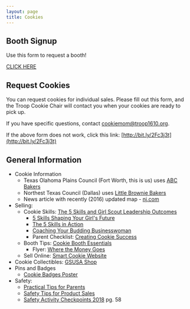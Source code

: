 ```yaml
---
layout: page
title: Cookies
---
```


## Booth Signup

Use this form to request a booth!

[CLICK HERE](https://www.signupgenius.com/go/30e0f48a9aa2ca6f49-booth)

## Request Cookies

You can request cookies for individual sales. Please fill out this form, and the Troop Cookie Chair will contact you when your cookies are ready to pick up.

If you have specific questions, contact [cookiemom@troop1610.org](mailto:cookiemom@troop1610.org).

<div class="cognito">
<script src="https://services.cognitoforms.com/s/5CGgOlOKDkeFvcJcptH6IA"></script>
<script>Cognito.load("forms", { id: "1" });</script>
</div>

If the above form does not work, click this link: [http://bit.ly/2Fc3j3t](http://bit.ly/2Fc3j3t)

## General Information

- Cookie Information
  - Texas Olahoma Plains Council (Fort Worth, this is us) uses [ABC Bakers](https://www.abcbakers.com)
  - Northest Texas Council (Dallas) uses [Little Brownie Bakers](http://www.littlebrowniebakers.com)
  - News article with recently (2016) updated map - [nj.com](https://www.nj.com/entertainment/index.ssf/2016/03/why_new_jersey_is_the_best_place_to_buy_girl_scout.html)
- Selling:
  - Cookie Skills: [The 5 Skills and Girl Scout Leadership Outcomes](https://www.girlscouts.org/program/gs_cookies/pdf/2012_5_skills_and_gs_leadership_outcomes.pdf)
    - [5 Skills Shaping Your Girl's Future](https://www.girlscouts.org/program/gs_cookies/pdf/2012_5_skills_shaping_your_girls_future.pdf)
    - [The 5 Skills in Action](https://www.girlscouts.org/program/gs_cookies/pdf/2012_5_skills_in_action.pdf)
    - [Coaching Your Budding Businesswoman](https://www.girlscouts.org/program/gs_cookies/pdf/2012_coaching_your_budding_businesswoman.pdf)
    - Parent Checklist: [Creating Cookie Success](https://www.girlscouts.org/program/gs_cookies/pdf/2012_creating_cookie_success.pdf)
  - Booth Tips: [Cookie Booth Essentials](https://www.girlscouts.org/content/dam/girlscouts-gsusa/forms-and-documents/cookie/Resources/Cookie%20Booth%20Essentials.pdf)
    - Flyer: [Where the Money Goes](<https://www.girlscouts.org/content/dam/girlscouts-gsusa/forms-and-documents/cookie/Resources/2018_MarComm_CookieInfographic_Flyer_5x7(1).pdf>)
  - Sell Online: [Smart Cookie Website](https://www.abcsmartcookies.com)
- Cookie Collectibles: [GSUSA Shop](https://www.girlscoutshop.com/GIFTS/COOKIE-TIME-COLLECTIBLES)
- Pins and Badges
  - [Cookie Badges Poster](https://www.girlscouts.org/content/dam/girlscouts-gsusa/forms-and-documents/cookie/Resources/GSUSA_GSM_Cookie-Badges_Poster_24x36_18.pdf)
- Safety:
  - [Practical Tips for Parents](https://www.girlscouts.org/program/gs_cookies/pdf/2010_practical_tips_for_parents.pdf)
  - [Safety Tips for Product Sales](https://www.girlscouts.org/content/dam/girlscouts-gsusa/forms-and-documents/cookie/Resources/Safety%20Tips%20Updated%20Aug%202014%20Final.pdf)
  - [Safety Activity Checkpoints 2018](https://www.girlscouts.org/content/dam/girlscouts-gsusa/forms-and-documents/cookie/Resources/GSUSA_Safety-Activity-Checkpoints_2018.pdf) pg. 58

